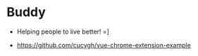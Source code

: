 # Buddy

- Helping people to live better! =]

- https://github.com/cucygh/vue-chrome-extension-example